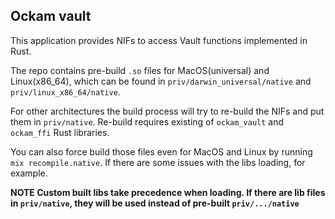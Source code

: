 ## Ockam vault

This application provides NIFs to access Vault functions implemented in Rust.

The repo contains pre-build `.so` files for MacOS(universal) and Linux(x86_64), which can be found
in `priv/darwin_universal/native` and `priv/linux_x86_64/native`.

For other architectures the build process will try to re-build the NIFs and put them in `priv/native`.
Re-build requires existing of `ockam_vault` and `ockam_ffi` Rust libraries.

You can also force build those files even for MacOS and Linux by running `mix recompile.native`.
If there are some issues with the libs loading, for example.

**NOTE Custom built libs take precedence when loading. If there are lib files in `priv/native`, they will be used instead of pre-built `priv/.../native`**

